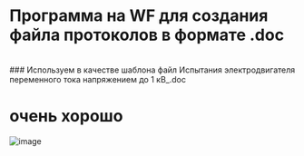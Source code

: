 # Программа на WF для создания файла протоколов в формате .doc
<br>
### Используем в качестве шаблона файл  Испытания электродвигателя переменного тока напряжением до 1 кВ_.doc
<br>

# очень хорошо

![image](https://github.com/fishman123456/WordsChenger/assets/106389581/82997fd6-7714-42ef-8216-84df157816c8)
